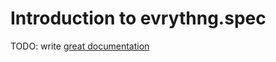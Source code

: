 # Introduction to evrythng.spec

TODO: write [great documentation](http://jacobian.org/writing/what-to-write/)
